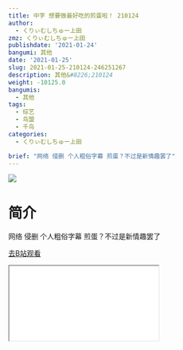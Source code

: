 ```yaml
---
title: 中字 想要做最好吃的煎蛋啦！ 210124
author:
  - くりぃむしちゅー上田
zmz: くりぃむしちゅー上田
publishdate: '2021-01-24'
bangumi: 其他
date: '2021-01-25'
slug: 2021-01-25-210124-246251267
description: 其他&#8226;210124
weight: -10125.0
bangumis:
  - 其他
tags:
  - 综艺
  - 鸟盟
  - 千鸟
categories:
  - くりぃむしちゅー上田

brief: "网络 侵删 个人粗俗字幕 煎蛋？不过是新情趣罢了"
---
```

![](https://raw.githubusercontent.com/tcgriffith/owaraisite/master/static/tmpimg/fabab1124ccef1283f5fa2a04b85d2421ef05e4e.jpg.480.jpg)
# 简介  
网络
侵删 个人粗俗字幕
煎蛋？不过是新情趣罢了  

[去B站观看](https://www.bilibili.com/video/av246251267/)
<div class ="resp-container"><iframe class="testiframe" src="//player.bilibili.com/player.html?aid=246251267"", scrolling="no", allowfullscreen="true" > </iframe></div> 
